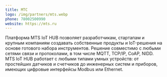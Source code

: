 ```yaml
---
title: МТС
logo: /img/partners/mts.webp
phone: 78002500990
website: https://mts.ru
---
```


Платформа MTS&nbsp;IoT&nbsp;HUB позволяет разработчикам, стартапам и крупным компаниям создавать собственные продукты и IoT-решения на основе готового набора инструментов. Решение совместимо с любыми сетями связи и протоколами, в том числе MQTT, TCP/IP, CoAP, NIDD. MTS&nbsp;IoT&nbsp;HUB работает с любыми типами умных устройств: от простейших датчиков и счетчиков до инженерных систем и приборов, имеющих цифровые интерфейсы Modbus или Ethernet.
